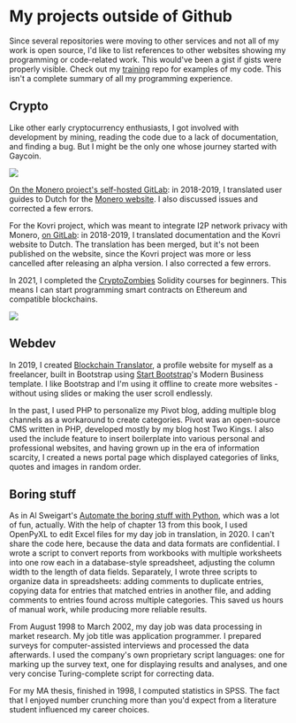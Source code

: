 # My projects outside of Github

Since several repositories were moving to other services and not all of my work is open source, I'd like to list references to other websites showing my programming or code-related work. This would've been a gist if gists were properly visible. Check out my [training](https://github.com/ProkhorZ/training) repo for examples of my code. This isn't a complete summary of all my programming experience.

## Crypto

Like other early cryptocurrency enthusiasts, I got involved with development by mining, reading the code due to a lack of documentation, and finding a bug. But I might be the only one whose journey started with Gaycoin.

![](https://blockchain-translator.com/images/gaycoin-rewards-email.png)

[On the Monero project's self-hosted GitLab](https://repo.getmonero.org/ProkhorZ): in 2018-2019, I translated user guides to Dutch for the [Monero website](https://web.getmonero.org/). I also discussed issues and corrected a few errors.

For the Kovri project, which was meant to integrate I2P network privacy with Monero, [on GitLab](https://gitlab.com/ProkhorZ): in 2018-2019, I translated documentation and the Kovri website to Dutch. The translation has been merged, but it's not been published on the website, since the Kovri project was more or less cancelled after releasing an alpha version. I also corrected a few errors.

In 2021, I completed the [CryptoZombies](https://cryptozombies.io/en/course/) Solidity courses for beginners. This means I can start programming smart contracts on Ethereum and compatible blockchains.

![](https://i.imgur.com/92qL8rY.png)

## Webdev

In 2019, I created [Blockchain Translator](http://blockchain-translator.com/), a profile website for myself as a freelancer, built in Bootstrap using [Start Bootstrap](https://startbootstrap.com/)'s Modern Business template. I like Bootstrap and I'm using it offline to create more websites - without using slides or making the user scroll endlessly.

In the past, I used PHP to personalize my Pivot blog, adding multiple blog channels as a workaround to create categories. Pivot was an open-source CMS written in PHP, developed mostly by my blog host Two Kings. I also used the include feature to insert boilerplate into various personal and professional websites, and having grown up in the era of information scarcity, I created a news portal page which displayed categories of links, quotes and images in random order.

## Boring stuff

As in Al Sweigart's [Automate the boring stuff with Python](https://automatetheboringstuff.com/), which was a lot of fun, actually. With the help of chapter 13 from this book, I used OpenPyXL to edit Excel files for my day job in translation, in 2020. I can't share the code here, because the data and data formats are confidential. I wrote a script to convert reports from workbooks with multiple worksheets into one row each in a database-style spreadsheet, adjusting the column width to the length of data fields. Separately, I wrote three scripts to organize data in spreadsheets: adding comments to duplicate entries, copying data for entries that matched entries in another file, and adding comments to entries found across multiple categories. This saved us hours of manual work, while producing more reliable results.

From August 1998 to March 2002, my day job was data processing in market research. My job title was application programmer. I prepared surveys for computer-assisted interviews and processed the data afterwards. I used the company's own proprietary script languages: one for marking up the survey text, one for displaying results and analyses, and one very concise Turing-complete script for correcting data.

For my MA thesis, finished in 1998, I computed statistics in SPSS. The fact that I enjoyed number crunching more than you'd expect from a literature student influenced my career choices.
